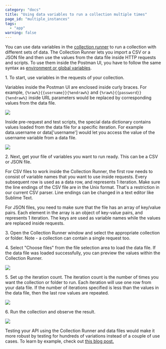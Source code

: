 ```yaml
---
category: "docs"
title: "Using data variables to run a collection multiple times"
page_id: "multiple_instances"
tags: 
  - "app"
warning: false
---
```


You can use data variables in the [collection runner][0] to run a collection with different sets of data. The Collection Runner lets you import a CSV or a JSON file and then use the values from the data file inside HTTP requests and scripts. To use them inside the Postman UI, you have to follow the same syntax as [environment or global variables][1].

1\. To start, use variables in the requests of your collection.

Variables inside the Postman UI are enclosed inside curly braces. For example, `{%raw%}{{username}}{%endraw%}` and `{%raw%}{{password}}{%endraw%}` inside URL parameters would be replaced by corresponding values from the data file.

[![](https://www.getpostman.com/img/v1/docs/multiple_instances/multiple_instances_1.png)
][2]

Inside pre-request and test scripts, the special data dictionary contains values loaded from the data file for a specific iteration. For example data.username or data\['username'\] would let you access the value of the username variable from a data file.

[![](https://www.getpostman.com/img/v1/docs/multiple_instances/multiple_instances_2.png)
][3]

2\. Next, get your file of variables you want to run ready. This can be a CSV or JSON file.

For CSV files to work inside the Collection Runner, the first row needs to consist of variable names that you want to use inside requests. Every subsequent row is used as a data row, and represents 1 iteration. Make sure the line endings of the CSV file are in the Unix format. That's a restriction in our current CSV parser. Line endings can be changed in a text editor like Sublime Text.

For JSON files, you need to make sure that the file has an array of key/value pairs. Each element in the array is an object of key-value pairs, and represents 1 iteration. The keys are used as variable names while the values are replaced inside requests.

3\. Open the Collection Runner window and select the appropriate collection or folder. Note - a collection can contain a single request too.

4\. Select "Choose files" from the file selection area to load the data file. If the data file was loaded successfully, you can preview the values within the Collection Runner.

[![](https://www.getpostman.com/img/v1/docs/multiple_instances/multiple_instances_3.png)
][4]

5\. Set up the iteration count. The iteration count is the number of times you want the collection or folder to run. Each iteration will use one row from your data file. If the number of iterations specified is less than the values in the data file, then the last row values are repeated.

[![](https://www.getpostman.com/img/v1/docs/multiple_instances/multiple_instances_4.png)
][5]

6\. Run the collection and observe the result.

[![](https://www.getpostman.com/img/v1/docs/multiple_instances/multiple_instances_5.png)
][6]

Testing your API using the Collection Runner and data files would make it more robust by testing for hundreds of variations instead of a couple of use cases. To learn by example, check out [this blog post.][7]


[0]: http://www.getpostman.com/docs/running_collections
[1]: http://www.getpostman.com/docs/environments
[2]: https://www.getpostman.com/img/v1/docs/multiple_instances/multiple_instances_1.png
[3]: https://www.getpostman.com/img/v1/docs/multiple_instances/multiple_instances_2.png
[4]: https://www.getpostman.com/img/v1/docs/multiple_instances/multiple_instances_3.png
[5]: https://www.getpostman.com/img/v1/docs/multiple_instances/multiple_instances_4.png
[6]: https://www.getpostman.com/img/v1/docs/multiple_instances/multiple_instances_5.png
[7]: http://blog.getpostman.com/2014/10/28/using-csv-and-json-files-in-the-postman-collection-runner/
